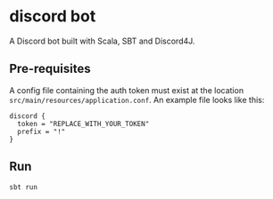 # discord bot

A Discord bot built with Scala, SBT and Discord4J.

## Pre-requisites

A config file containing the auth token must exist at the location `src/main/resources/application.conf`. An example file looks like this:
```
discord {
  token = "REPLACE_WITH_YOUR_TOKEN"
  prefix = "!"
}
```

## Run

`sbt run`